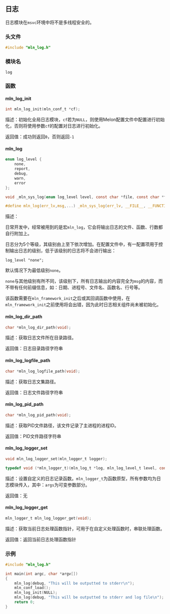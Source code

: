 ## 日志


日志模块在`msvc`环境中将不是多线程安全的。



### 头文件

```c
#include "mln_log.h"
```



### 模块名

`log`



### 函数



#### mln_log_init

```c
int mln_log_init(mln_conf_t *cf);
```

描述：初始化全局日志模块，`cf`若为`NULL`，则使用Melon配置文件中配置进行初始化，否则将使用参数`cf`的配置对日志进行初始化。

返回值：成功则返回`0`，否则返回`-1`



#### mln_log

```c
enum log_level {
    none,
    report,
    debug,
    warn,
    error
};

void _mln_sys_log(enum log_level level, const char *file, const char *func, int line, char *msg, ...);

#define mln_log(err_lv,msg,...) _mln_sys_log(err_lv, __FILE__, __FUNCTION__, __LINE__, msg, ## __VA_ARGS__)
```

描述：

日常开发中，经常被用到的是宏`mln_log`，它会将输出日志的文件、函数、行数都自行附加上。

日志分为5个等级，其级别由上至下依次增加。在配置文件中，有一配置项用于控制输出日志的级别，低于该级别的日志将不会进行输出：

```
log_level "none";
```

默认情况下为最低级别`none`。

`none`与其他级别有所不同，该级别下，所有日志输出的内容完全为`msg`的内容，而不带有任何前缀信息，如：日期、进程号、文件名、函数名、行号等。

该函数需要在`mln_framework_init`之后或其回调函数中使用，在`mln_framework_init`之前使用将会出错，因为此时日志相关组件尚未被初始化。



#### mln_log_dir_path

```c
char *mln_log_dir_path(void);
```

描述：获取日志文件所在目录路径。

返回值：日志目录路径字符串



#### mln_log_logfile_path

```c
char *mln_log_logfile_path(void);
```

描述：获取日志文集路径。

返回值：日志文件路径字符串



#### mln_log_pid_path

```c
char *mln_log_pid_path(void);
```

描述：获取PID文件路径，该文件记录了主进程的进程ID。

返回值：PID文件路径字符串



#### mln_log_logger_set

```c
void mln_log_logger_set(mln_logger_t logger);

typedef void (*mln_logger_t)(mln_log_t *log, mln_log_level_t level, const char *filename, const char *funcname, int line, char *fmt, va_list args);
```

描述：设置自定义的日志记录函数。`mln_logger_t`为函数原型，所有参数均为日志模块传入，其中：`args`为可变参数部分。

返回值：无



#### mln_log_logger_get

```c
mln_logger_t mln_log_logger_get(void);
```

描述：获取当前日志处理函数指针，可用于在自定义处理函数时，串联处理函数。

返回值：返回当前日志处理函数指针




### 示例

```c
#include "mln_log.h"

int main(int argc, char *argv[])
{
    mln_log(debug, "This will be outputted to stderr\n");
    mln_conf_load();
    mln_log_init(NULL);
    mln_log(debug, "This will be outputted to stderr and log file\n");
    return 0;
}
```

